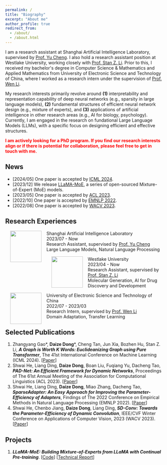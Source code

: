```yaml
---
permalink: /
title: "Biography"
excerpt: "About me"
author_profile: true
redirect_from: 
  - /about/
  - /about.html
---
```


I am a research assistant at Shanghai Artificial Intelligence Laboratory, supervised by [Prof. Yu Cheng](https://scholar.google.com/citations?user=ORPxbV4AAAAJ). I also hold a research assistant position at Westlake University, working closely with [Prof. Stan Z. Li](https://scholar.google.com/citations?user=Y-nyLGIAAAAJ). Prior to this, I received my bachelor's degree in Computer Science & Mathematics and Applied Mathematics from University of Electronic Science and Technology of China, where I worked as a research intern under the supervision of [Prof. Wen Li](https://wenli-vision.github.io/).

My research interests primarily revolve around **(1)** interpretability and representation capability of deep neural networks
(e.g., sparsity in large language models), **(2)** fundamental structures of efficient neural network design (e.g., mixture of experts), and **(3)** applications of artificial intelligence in other research areas (e.g., AI for biology, psychology). Currently, I am engaged in the research on fundational Large Language Models (LLMs), with a specific focus on designing efficient and effective structures.

<span style="color: red"> **I am actively looking for a PhD program. If you find our research interests align or if there is potential for collaboration, please feel free to get in touch with me.** </span>


## News

- [2024/05] One paper is accepted by [ICML 2024](https://icml.cc/Conferences/2024).
- [2023/12] We release [LLaMA-MoE](https://github.com/pjlab-sys4nlp/llama-moe), a series of open-sourced Mixture-of-Expert (MoE) models.
- [2023/05] One paper is accepted by [ACL 2023](https://2023.aclweb.org/).
- [2022/10] One paper is accepted by [EMNLP 2022](https://2022.emnlp.org/).
- [2022/08] One paper is accepted by [WACV 2023](https://wacv2023.thecvf.com/).



## Research Experiences

<dl>
  <dt><img align="left" width="100" height="100" hspace="16" src="../images/logo/shanghai_ai_lab2.png" /></dt>
  <dt>Shanghai Artificial Intelligence Laboratory</dt>
  <dd>2023/07 - Now</dd>
  <d>Research Assistant, supervised by <a href="https://scholar.google.com/citations?user=ORPxbV4AAAAJ">Prof. Yu Cheng</a></d>
  <dd>Large Language Models, Natural Language Processing</dd>
</dl>



<dl>
  <dt><img align="left" width="100" height="100" hspace="16" src="../images/logo/westlake.png" /></dt>
  <dt>Westlake University</dt>
  <dd>2023/04 - Now</dd>
  <d>Research Assistant, supervised by <a href="https://scholar.google.com/citations?user=Y-nyLGIAAAAJ">Prof. Stan Z. Li</a></d>
  <dd>Molecular Generation, AI for Drug Discovery and Development</dd>
</dl>



<dl>
  <dt><img align="left" width="100" height="100" hspace="16" src="../images/logo/uestc.png" /></dt>
  <dt>University of Electronic Science and Technology of China</dt>
  <dd>2022/07 - 2023/03</dd>
  <d>Research Intern, supervised by <a href="https://wenli-vision.github.io/">Prof. Wen Li</a></d>
  <dd>Domain Adaptation, Transfer Learning</dd>
</dl>



## Selected Publications

1. Zhangyang Gao\*, **Daize Dong**\*, Cheng Tan, Jun Xia, Bozhen Hu, Stan Z. Li, ***A Graph is Worth K Words: Euclideanizing Graph using Pure Transformer***, The 41st International Conference on Machine Learning (ICML 2024). [[Paper](https://arxiv.org/abs/2402.02464)]
2. Shwai He, Liang Ding, **Daize Dong**, Boan Liu, Fuqiang Yu, Dacheng Tao, ***PAD-Net: An Efficient Framework for Dynamic Networks***, Proceedings of The 61st Annual Meeting of the Association for Computational Linguistics (ACL 2023). [[Paper](https://aclanthology.org/2023.acl-long.803.pdf)]
3. Shwai He, Liang Ding, **Daize Dong**, Miao Zhang, Dacheng Tao, ***SparseAdapter: An Easy Approach for Improving the Parameter-Efficiency of Adapters***, Findings of The 2022 Conference on Empirical Methods in Natural Language Processing (EMNLP 2022). [[Paper](https://aclanthology.org/2022.findings-emnlp.160.pdf)]
4. Shwai He, Chenbo Jiang, **Daize Dong**, Liang Ding, ***SD-Conv: Towards the Parameter-Efficiency of Dynamic Convolution***, IEEE/CVF Winter Conference on Applications of Computer Vision, 2023 (WACV 2023). [[Paper](https://openaccess.thecvf.com/content/WACV2023/papers/He_SD-Conv_Towards_the_Parameter-Efficiency_of_Dynamic_Convolution_WACV_2023_paper.pdf)]



## Projects

1. ***LLaMA-MoE: Building Mixture-of-Experts from LLaMA with Continual Pre-training***. [[Code](https://github.com/pjlab-sys4nlp/llama-moe)] [[Technical Report](https://github.com/pjlab-sys4nlp/llama-moe/blob/main/docs/LLaMA_MoE.pdf)]






